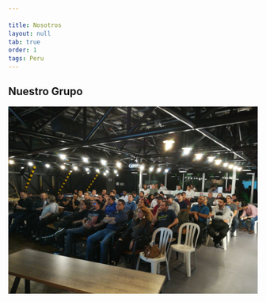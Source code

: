 ```yaml
---

title: Nosotros
layout: null
tab: true
order: 1
tags: Peru
---
```


## Nuestro Grupo

![Peru](assets/images/img_20190829_182948.jpg)

